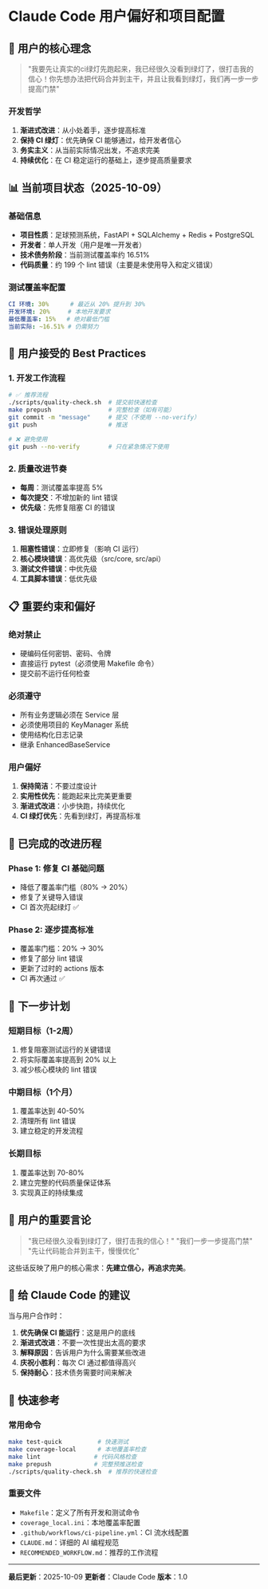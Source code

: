 # Claude Code 用户偏好和项目配置

## 🎯 用户的核心理念

> "我要先让真实的ci绿灯先跑起来，我已经很久没看到绿灯了，很打击我的信心！你先想办法把代码合并到主干，并且让我看到绿灯，我们再一步一步提高门禁"

### 开发哲学
1. **渐进式改进**：从小处着手，逐步提高标准
2. **保持 CI 绿灯**：优先确保 CI 能够通过，给开发者信心
3. **务实主义**：从当前实际情况出发，不追求完美
4. **持续优化**：在 CI 稳定运行的基础上，逐步提高质量要求

## 📊 当前项目状态（2025-10-09）

### 基础信息
- **项目性质**：足球预测系统，FastAPI + SQLAlchemy + Redis + PostgreSQL
- **开发者**：单人开发（用户是唯一开发者）
- **技术债务阶段**：当前测试覆盖率约 16.51%
- **代码质量**：约 199 个 lint 错误（主要是未使用导入和定义错误）

### 测试覆盖率配置
```yaml
CI 环境: 30%      # 最近从 20% 提升到 30%
开发环境: 20%     # 本地开发要求
最低覆盖率: 15%   # 绝对最低门槛
当前实际: ~16.51% # 仍需努力
```

## 🚀 用户接受的 Best Practices

### 1. 开发工作流程
```bash
# ✅ 推荐流程
./scripts/quality-check.sh  # 提交前快速检查
make prepush                # 完整检查（如有可能）
git commit -m "message"     # 提交（不使用 --no-verify）
git push                    # 推送

# ❌ 避免使用
git push --no-verify        # 只在紧急情况下使用
```

### 2. 质量改进节奏
- **每周**：测试覆盖率提高 5%
- **每次提交**：不增加新的 lint 错误
- **优先级**：先修复阻塞 CI 的错误

### 3. 错误处理原则
1. **阻塞性错误**：立即修复（影响 CI 运行）
2. **核心模块错误**：高优先级（src/core, src/api）
3. **测试文件错误**：中优先级
4. **工具脚本错误**：低优先级

## 📋 重要约束和偏好

### 绝对禁止
- 硬编码任何密钥、密码、令牌
- 直接运行 pytest（必须使用 Makefile 命令）
- 提交前不运行任何检查

### 必须遵守
- 所有业务逻辑必须在 Service 层
- 必须使用项目的 KeyManager 系统
- 使用结构化日志记录
- 继承 EnhancedBaseService

### 用户偏好
1. **保持简洁**：不要过度设计
2. **实用性优先**：能跑起来比完美更重要
3. **渐进式改进**：小步快跑，持续优化
4. **CI 绿灯优先**：先看到绿灯，再提高标准

## 🔄 已完成的改进历程

### Phase 1: 修复 CI 基础问题
- 降低了覆盖率门槛（80% → 20%）
- 修复了关键导入错误
- CI 首次亮起绿灯 ✅

### Phase 2: 逐步提高标准
- 覆盖率门槛：20% → 30%
- 修复了部分 lint 错误
- 更新了过时的 actions 版本
- CI 再次通过 ✅

## 🎯 下一步计划

### 短期目标（1-2周）
1. 修复阻塞测试运行的关键错误
2. 将实际覆盖率提高到 20% 以上
3. 减少核心模块的 lint 错误

### 中期目标（1个月）
1. 覆盖率达到 40-50%
2. 清理所有 lint 错误
3. 建立稳定的开发流程

### 长期目标
1. 覆盖率达到 70-80%
2. 建立完整的代码质量保证体系
3. 实现真正的持续集成

## 💬 用户的重要言论

> "我已经很久没看到绿灯了，很打击我的信心！"
> "我们一步一步提高门禁"
> "先让代码能合并到主干，慢慢优化"

这些话反映了用户的核心需求：**先建立信心，再追求完美**。

## 📝 给 Claude Code 的建议

当与用户合作时：

1. **优先确保 CI 能运行**：这是用户的底线
2. **渐进式改进**：不要一次性提出太高的要求
3. **解释原因**：告诉用户为什么需要某些改进
4. **庆祝小胜利**：每次 CI 通过都值得高兴
5. **保持耐心**：技术债务需要时间来解决

## 🔧 快速参考

### 常用命令
```bash
make test-quick          # 快速测试
make coverage-local      # 本地覆盖率检查
make lint               # 代码风格检查
make prepush            # 完整预推送检查
./scripts/quality-check.sh  # 推荐的快速检查
```

### 重要文件
- `Makefile`：定义了所有开发和测试命令
- `coverage_local.ini`：本地覆盖率配置
- `.github/workflows/ci-pipeline.yml`：CI 流水线配置
- `CLAUDE.md`：详细的 AI 编程规范
- `RECOMMENDED_WORKFLOW.md`：推荐的工作流程

---

**最后更新**：2025-10-09
**更新者**：Claude Code
**版本**：1.0